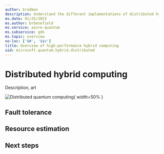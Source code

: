 ```yaml
---
author: bradben
description: Understand the different implementations of distributed hybrid quantum computing.
ms.date: 01/25/2023
ms.author: brbenefield
ms.service: azure-quantum
ms.subservice: qdk
ms.topic: overview
no-loc: ['Q#', '$$v']
title: Overview of high-performance hybrid computing
uid: microsoft.quantum.hybrid.distributed
---
```


# Distributed hybrid computing

Description, art

![Distributed quantum computing](~/media/hybrid/distributed.png){ width=50% }

## Fault tolerance

## Resource estimation

## Next steps



